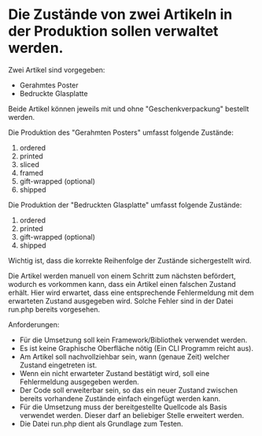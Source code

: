 # Die Zustände von zwei Artikeln in der Produktion sollen verwaltet werden.

Zwei Artikel sind vorgegeben:
- Gerahmtes Poster
- Bedruckte Glasplatte

Beide Artikel können jeweils mit und ohne "Geschenkverpackung" bestellt werden.

Die Produktion des "Gerahmten Posters" umfasst folgende Zustände:
1. ordered
2. printed
3. sliced
4. framed
5. gift-wrapped (optional)
6. shipped

Die Produktion der "Bedruckten Glasplatte" umfasst folgende Zustände:
1. ordered
2. printed
3. gift-wrapped (optional)
4. shipped

Wichtig ist, dass die korrekte Reihenfolge der Zustände sichergestellt wird.

Die Artikel werden manuell von einem Schritt zum nächsten befördert, wodurch es vorkommen kann, dass ein Artikel einen falschen Zustand erhält.
Hier wird erwartet, dass eine entsprechende Fehlermeldung mit dem erwarteten Zustand ausgegeben wird.
Solche Fehler sind in der Datei run.php bereits vorgesehen.

Anforderungen:
- Für die Umsetzung soll kein Framework/Bibliothek verwendet werden.
- Es ist keine Graphische Oberfläche nötig (Ein CLI Programm reicht aus).
- Am Artikel soll nachvollziehbar sein, wann (genaue Zeit) welcher Zustand eingetreten ist.
- Wenn ein nicht erwarteter Zustand bestätigt wird, soll eine Fehlermeldung ausgegeben werden.
- Der Code soll erweiterbar sein, so das ein neuer Zustand zwischen bereits vorhandene Zustände einfach eingefügt werden kann.
- Für die Umsetzung muss der bereitgestellte Quellcode als Basis verwendet werden. Dieser darf an beliebiger Stelle erweitert werden.
- Die Datei run.php dient als Grundlage zum Testen.
